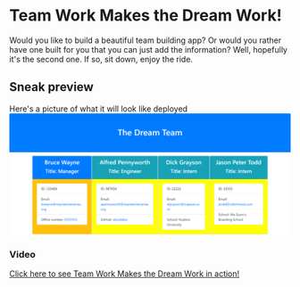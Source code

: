 # Team Work Makes the Dream Work!
Would you like to build a beautiful team building app? Or would you rather have one built for you that you can just add the information? Well, hopefully it's the second one. If so, sit down, enjoy the ride. 
## Sneak preview
Here's a picture of what it will look like deployed<br>
![screenshot of weather app](./image/screenshot.png)<br>
### Video
[Click here to see Team Work Makes the Dream Work in action!](https://drive.google.com/file/d/1BKj8YehDN2oxYTsAfQ-YO7u4aPTanp33/view)